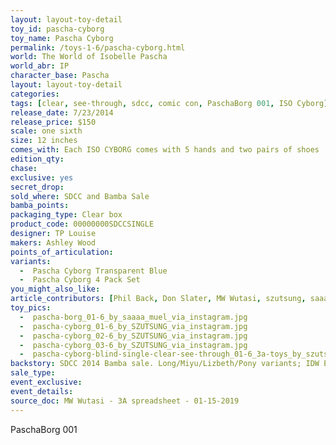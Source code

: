 ```yaml
---
layout: layout-toy-detail 
toy_id: pascha-cyborg
toy_name: Pascha Cyborg
permalink: /toys-1-6/pascha-cyborg.html
world: The World of Isobelle Pascha
world_abr: IP
character_base: Pascha
layout: layout-toy-detail
categories: 
tags: [clear, see-through, sdcc, comic con, PaschaBorg 001, ISO Cyborg]
release_date: 7/23/2014
release_price: $150 
scale: one sixth
size: 12 inches
comes_with: Each ISO CYBORG comes with 5 hands and two pairs of shoes
edition_qty: 
chase: 
exclusive: yes
secret_drop: 
sold_where: SDCC and Bamba Sale
bamba_points: 
packaging_type: Clear box
product_code: 00000000SDCCSINGLE
designer: TP Louise
makers: Ashley Wood 
points_of_articulation: 
variants: 
  -  Pascha Cyborg Transparent Blue
  -  Pascha Cyborg 4 Pack Set
you_might_also_like: 
article_contributors: [Phil Back, Don Slater, MW Wutasi, szutsung, saaaa_muel]
toy_pics: 
  -  pascha-borg_01-6_by_saaaa_muel_via_instagram.jpg
  -  pascha-cyborg_01-6_by_SZUTSUNG_via_instagram.jpg
  -  pascha-cyborg_02-6_by_SZUTSUNG_via_instagram.jpg
  -  pascha-cyborg_03-6_by_SZUTSUNG_via_instagram.jpg
  -  pascha-cyborg-blind-single-clear-see-through_01-6_3a-toys_by_szutsung-via-instagram.jpg
backstory: SDCC 2014 Bamba sale. Long/Miyu/Lizbeth/Pony variants; IDW Exclusive
sale_type: 
event_exclusive:
event_details: 
source_doc: MW Wutasi - 3A spreadsheet - 01-15-2019
---
```

 PaschaBorg 001